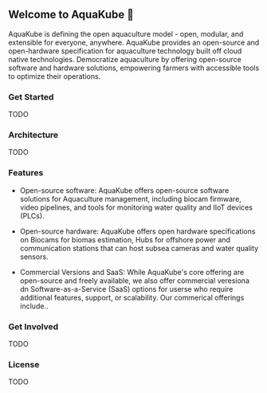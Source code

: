 ## Welcome to AquaKube 👋

AquaKube is defining the open aquaculture model - open, modular, and extensible for everyone, anywhere. AquaKube provides an open-source and open-hardware specification for aquaculture technology built off cloud native technologies. Democratize aquaculture by offering open-source software and hardware solutions, empowering farmers with accessible tools to optimize their operations.

### Get Started
 
TODO

### Architecture

TODO

### Features

- Open-source software: AquaKube offers open-source software solutions for Aquaculture management, including biocam firmware, video pipelines, and tools for monitoring water quality and IIoT devices (PLCs).

- Open-source hardware: AquaKube offers open hardware specifications on  Biocams for biomas estimation, Hubs for offshore power and communication stations that can host subsea cameras and water quality sensors.

- Commercial Versions and SaaS: While AquaKube's core offering are open-source and freely available, we also offer commercial veresiona dn Software-as-a-Service (SaaS) options for userse who require additional features, support, or scalability.  Our commerical offerings include..

### Get Involved

TODO

### License

TODO